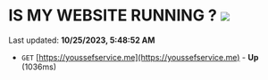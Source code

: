 # IS MY WEBSITE RUNNING ? [![](https://img.shields.io/static/v1?label=Sponsor&message=%E2%9D%A4&logo=GitHub&color=%23fe8e86)](https://github.com/sponsors/<username>)

Last updated: **10/25/2023, 5:48:52 AM**

- `GET` [https://youssefservice.me](https://youssefservice.me) - **Up** (1036ms)
